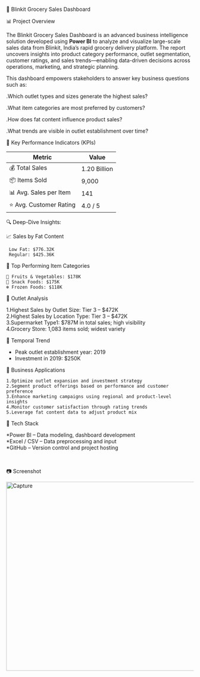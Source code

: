 🛒 Blinkit Grocery Sales Dashboard

 📊 Project Overview

The Blinkit Grocery Sales Dashboard is an advanced business intelligence solution developed using **Power BI** to analyze and visualize large-scale sales data from Blinkit, India’s rapid grocery delivery platform. The report uncovers insights into product category performance, outlet segmentation, customer ratings, and sales trends—enabling data-driven decisions across operations, marketing, and strategic planning.

This dashboard empowers stakeholders to answer key business questions such as:

  .Which outlet types and sizes generate the highest sales?
 
  .What item categories are most preferred by customers?
 
  .How does fat content influence product sales?
 
  .What trends are visible in outlet establishment over time?



 📌 Key Performance Indicators (KPIs)

| Metric                    | Value     |
|---------------------------|-----------|
| 💰 Total Sales            | 1.20 Billion |
| 📦 Items Sold             | 9,000     |
| 📊 Avg. Sales per Item    | 141      |
| ⭐ Avg. Customer Rating   | 4.0 / 5   |



🔍 Deep-Dive Insights:

  📈 Sales by Fat Content

     Low Fat: $776.32K  
     Regular: $425.36K  

🥇 Top Performing Item Categories

    🥦 Fruits & Vegetables: $178K  
    🍪 Snack Foods: $175K  
    ❄️ Frozen Foods: $118K  

🏬 Outlet Analysis

  1.Highest Sales by Outlet Size: Tier 3 – $472K  
  2.Highest Sales by Location Type: Tier 3 – $472K  
  3.Supermarket Type1: $787M in total sales; high visibility  
  4.Grocery Store: 1,083 items sold; widest variety  

📅 Temporal Trend

   -  Peak outlet establishment year: 2019  
   -  Investment in 2019: $250K  



🎯 Business Applications

    1.Optimize outlet expansion and investment strategy  
    2.Segment product offerings based on performance and customer preference  
    3.Enhance marketing campaigns using regional and product-level insights  
    4.Monitor customer satisfaction through rating trends  
    5.Leverage fat content data to adjust product mix  



 🧰 Tech Stack

  *Power BI – Data modeling, dashboard development  
  *Excel / CSV – Data preprocessing and input  
  *GitHub – Version control and project hosting  



 

📷 Screenshot


<img width="917" height="506" alt="Capture" src="https://github.com/user-attachments/assets/b2aca9c1-d84f-448c-b9f6-c85842da1159" />



